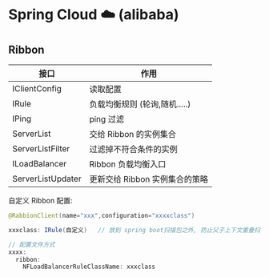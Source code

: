 # Spring Cloud ☁️ (alibaba)

## Ribbon

| 接口                     | 作用                           |
| ------------------------ | ------------------------------ |
| IClientConfig            | 读取配置                       |
| IRule                    | 负载均衡规则 (轮询,随机.....)  |
| IPing                    | ping 过滤                      |
| ServerList<Server>       | 交给 Ribbon 的实例集合         |
| ServerListFilter<Server> | 过滤掉不符合条件的实例         |
| ILoadBalancer            | Ribbon 负载均衡入口            |
| ServerListUpdater        | 更新交给 Ribbon 实例集合的策略 |

自定义 Ribbon 配置:

```java
@RabbionClient(name="xxx",configuration="xxxxclass")

xxxclass: IRule(自定义)   // 放到 spring boot扫描包之外, 防止父子上下文重叠扫描(事务失效)

// 配置文件方式
xxxx:
  ribbon:
    NFLoadBalancerRuleClassName: xxxclass
```
